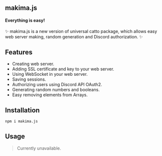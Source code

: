 ## makima.js
#### Everything is easy!

✨ makima.js is a new version of universal catto package, which allows easy web server making, random generation and Discord authorization. ✨
## Features
- Creating web server.
- Adding SSL certificate and key to your web server.
- Using WebSocket in your web server.
- Saving sessions.
- Authorizing users using Discord API OAuth2.
- Generating random numbers and booleans.
- Easy removing elements from Arrays.

## Installation
```sh
npm i makima.js
```
## Usage
> Currently unavailable.
